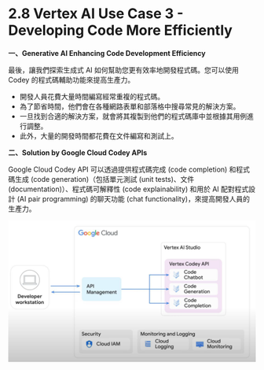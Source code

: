 # 2.8 Vertex AI Use Case 3 - Developing Code More Efficiently

**一、Generative AI Enhancing Code Development Efficiency**

最後，讓我們探索生成式 AI 如何幫助您更有效率地開發程式碼。您可以使用 Codey 的程式碼輔助功能來提高生產力。

- 開發人員花費大量時間編寫經常重複的程式碼。
- 為了節省時間，他們會在各種網路表單和部落格中搜尋常見的解決方案。
- 一旦找到合適的解決方案，就會將其複製到他們的程式碼庫中並根據其用例進行調整。
- 此外，大量的開發時間都花費在文件編寫和測試上。

**二、Solution by Google Cloud Codey APIs**

Google Cloud Codey API 可以透過提供程式碼完成 (code completion) 和程式碼生成 (code generation)（包括單元測試 (unit tests)、文件 (documentation)）、程式碼可解釋性 (code explainability) 和用於 AI 配對程式設計 (AI pair programming) 的聊天功能 (chat functionality)，來提高開發人員的生產力。

![gh](https://raw.githubusercontent.com/SeanChenR/img_gif/main/myimage/1742204109000cxp6pn.png)
